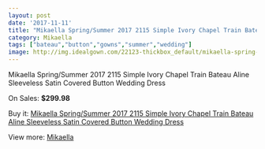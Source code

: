 ```yaml
---
layout: post
date: '2017-11-11'
title: "Mikaella Spring/Summer 2017 2115 Simple Ivory Chapel Train Bateau Aline Sleeveless Satin Covered Button Wedding Dress"
category: Mikaella
tags: ["bateau","button","gowns","summer","wedding"]
image: http://img.idealgown.com/22123-thickbox_default/mikaella-spring-summer-2017-2115-simple-ivory-chapel-train-bateau-aline-sleeveless-satin-covered-button-wedding-dress.jpg
---
```

Mikaella Spring/Summer 2017 2115 Simple Ivory Chapel Train Bateau Aline Sleeveless Satin Covered Button Wedding Dress

On Sales: **$299.98**
<a href="https://www.idealgown.com/en/mikaella/8354-mikaella-spring-summer-2017-2115-simple-ivory-chapel-train-bateau-aline-sleeveless-satin-covered-button-wedding-dress.html"><amp-img layout="responsive" width="600" height="600" src="//img.idealgown.com/22123-thickbox_default/mikaella-spring-summer-2017-2115-simple-ivory-chapel-train-bateau-aline-sleeveless-satin-covered-button-wedding-dress.jpg" alt="Mikaella Spring/Summer 2017 2115 Simple Ivory Chapel Train Bateau Aline Sleeveless Satin Covered Button Wedding Dress 0" /></a>
<a href="https://www.idealgown.com/en/mikaella/8354-mikaella-spring-summer-2017-2115-simple-ivory-chapel-train-bateau-aline-sleeveless-satin-covered-button-wedding-dress.html"><amp-img layout="responsive" width="600" height="600" src="//img.idealgown.com/22127-thickbox_default/mikaella-spring-summer-2017-2115-simple-ivory-chapel-train-bateau-aline-sleeveless-satin-covered-button-wedding-dress.jpg" alt="Mikaella Spring/Summer 2017 2115 Simple Ivory Chapel Train Bateau Aline Sleeveless Satin Covered Button Wedding Dress 1" /></a>
<a href="https://www.idealgown.com/en/mikaella/8354-mikaella-spring-summer-2017-2115-simple-ivory-chapel-train-bateau-aline-sleeveless-satin-covered-button-wedding-dress.html"><amp-img layout="responsive" width="600" height="600" src="//img.idealgown.com/22126-thickbox_default/mikaella-spring-summer-2017-2115-simple-ivory-chapel-train-bateau-aline-sleeveless-satin-covered-button-wedding-dress.jpg" alt="Mikaella Spring/Summer 2017 2115 Simple Ivory Chapel Train Bateau Aline Sleeveless Satin Covered Button Wedding Dress 2" /></a>
<a href="https://www.idealgown.com/en/mikaella/8354-mikaella-spring-summer-2017-2115-simple-ivory-chapel-train-bateau-aline-sleeveless-satin-covered-button-wedding-dress.html"><amp-img layout="responsive" width="600" height="600" src="//img.idealgown.com/22125-thickbox_default/mikaella-spring-summer-2017-2115-simple-ivory-chapel-train-bateau-aline-sleeveless-satin-covered-button-wedding-dress.jpg" alt="Mikaella Spring/Summer 2017 2115 Simple Ivory Chapel Train Bateau Aline Sleeveless Satin Covered Button Wedding Dress 3" /></a>
<a href="https://www.idealgown.com/en/mikaella/8354-mikaella-spring-summer-2017-2115-simple-ivory-chapel-train-bateau-aline-sleeveless-satin-covered-button-wedding-dress.html"><amp-img layout="responsive" width="600" height="600" src="//img.idealgown.com/22124-thickbox_default/mikaella-spring-summer-2017-2115-simple-ivory-chapel-train-bateau-aline-sleeveless-satin-covered-button-wedding-dress.jpg" alt="Mikaella Spring/Summer 2017 2115 Simple Ivory Chapel Train Bateau Aline Sleeveless Satin Covered Button Wedding Dress 4" /></a>

Buy it: [Mikaella Spring/Summer 2017 2115 Simple Ivory Chapel Train Bateau Aline Sleeveless Satin Covered Button Wedding Dress](https://www.idealgown.com/en/mikaella/8354-mikaella-spring-summer-2017-2115-simple-ivory-chapel-train-bateau-aline-sleeveless-satin-covered-button-wedding-dress.html "Mikaella Spring/Summer 2017 2115 Simple Ivory Chapel Train Bateau Aline Sleeveless Satin Covered Button Wedding Dress")

View more: [Mikaella](https://www.idealgown.com/en/123-mikaella "Mikaella")
